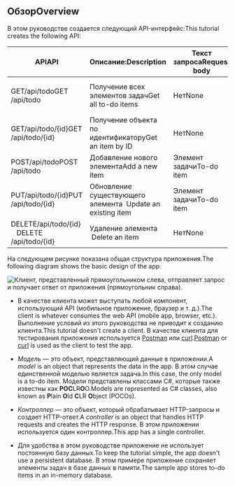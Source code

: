 ## <a name="overview"></a><span data-ttu-id="754fb-101">Обзор</span><span class="sxs-lookup"><span data-stu-id="754fb-101">Overview</span></span>

<span data-ttu-id="754fb-102">В этом руководстве создается следующий API-интерфейс:</span><span class="sxs-lookup"><span data-stu-id="754fb-102">This tutorial creates the following API:</span></span>

|<span data-ttu-id="754fb-103">API</span><span class="sxs-lookup"><span data-stu-id="754fb-103">API</span></span> | <span data-ttu-id="754fb-104">Описание:</span><span class="sxs-lookup"><span data-stu-id="754fb-104">Description</span></span> | <span data-ttu-id="754fb-105">Текст запроса</span><span class="sxs-lookup"><span data-stu-id="754fb-105">Request body</span></span> | <span data-ttu-id="754fb-106">Текст ответа</span><span class="sxs-lookup"><span data-stu-id="754fb-106">Response body</span></span> |
|--- | ---- | ---- | ---- |
|<span data-ttu-id="754fb-107">GET/api/todo</span><span class="sxs-lookup"><span data-stu-id="754fb-107">GET /api/todo</span></span> | <span data-ttu-id="754fb-108">Получение всех элементов задач</span><span class="sxs-lookup"><span data-stu-id="754fb-108">Get all to-do items</span></span> | <span data-ttu-id="754fb-109">Нет</span><span class="sxs-lookup"><span data-stu-id="754fb-109">None</span></span> | <span data-ttu-id="754fb-110">Массив элементов задач</span><span class="sxs-lookup"><span data-stu-id="754fb-110">Array of to-do items</span></span>|
|<span data-ttu-id="754fb-111">GET/api/todo/{id}</span><span class="sxs-lookup"><span data-stu-id="754fb-111">GET /api/todo/{id}</span></span> | <span data-ttu-id="754fb-112">Получение объекта по идентификатору</span><span class="sxs-lookup"><span data-stu-id="754fb-112">Get an item by ID</span></span> | <span data-ttu-id="754fb-113">Нет</span><span class="sxs-lookup"><span data-stu-id="754fb-113">None</span></span> | <span data-ttu-id="754fb-114">Элемент задачи</span><span class="sxs-lookup"><span data-stu-id="754fb-114">To-do item</span></span>|
|<span data-ttu-id="754fb-115">POST/api/todo</span><span class="sxs-lookup"><span data-stu-id="754fb-115">POST /api/todo</span></span> | <span data-ttu-id="754fb-116">Добавление нового элемента</span><span class="sxs-lookup"><span data-stu-id="754fb-116">Add a new item</span></span> | <span data-ttu-id="754fb-117">Элемент задачи</span><span class="sxs-lookup"><span data-stu-id="754fb-117">To-do item</span></span> | <span data-ttu-id="754fb-118">Элемент задачи</span><span class="sxs-lookup"><span data-stu-id="754fb-118">To-do item</span></span> |
|<span data-ttu-id="754fb-119">PUT/api/todo/{id}</span><span class="sxs-lookup"><span data-stu-id="754fb-119">PUT /api/todo/{id}</span></span> | <span data-ttu-id="754fb-120">Обновление существующего элемента &nbsp;</span><span class="sxs-lookup"><span data-stu-id="754fb-120">Update an existing item &nbsp;</span></span> | <span data-ttu-id="754fb-121">Элемент задачи</span><span class="sxs-lookup"><span data-stu-id="754fb-121">To-do item</span></span> | <span data-ttu-id="754fb-122">Нет</span><span class="sxs-lookup"><span data-stu-id="754fb-122">None</span></span> |
|<span data-ttu-id="754fb-123">DELETE/api/todo/{id} &nbsp; &nbsp;</span><span class="sxs-lookup"><span data-stu-id="754fb-123">DELETE /api/todo/{id} &nbsp; &nbsp;</span></span> | <span data-ttu-id="754fb-124">Удаление элемента &nbsp; &nbsp;</span><span class="sxs-lookup"><span data-stu-id="754fb-124">Delete an item &nbsp; &nbsp;</span></span> | <span data-ttu-id="754fb-125">Нет</span><span class="sxs-lookup"><span data-stu-id="754fb-125">None</span></span> | <span data-ttu-id="754fb-126">Нет</span><span class="sxs-lookup"><span data-stu-id="754fb-126">None</span></span>|

<span data-ttu-id="754fb-127">На следующем рисунке показана общая структура приложения.</span><span class="sxs-lookup"><span data-stu-id="754fb-127">The following diagram shows the basic design of the app.</span></span>

![Клиент, представленный прямоугольником слева, отправляет запрос и получает ответ от приложения (прямоугольник справа).](../../tutorials/first-web-api/_static/architecture.png)

* <span data-ttu-id="754fb-132">В качестве клиента может выступать любой компонент, использующий API (мобильное приложение, браузер и т. д.).</span><span class="sxs-lookup"><span data-stu-id="754fb-132">The client is whatever consumes the web API (mobile app, browser, etc.).</span></span> <span data-ttu-id="754fb-133">Выполнение условий из этого руководства не приводит к созданию клиента.</span><span class="sxs-lookup"><span data-stu-id="754fb-133">This tutorial doesn't create a client.</span></span> <span data-ttu-id="754fb-134">В качестве клиента для тестирования приложения используется [Postman](https://www.getpostman.com/) или [curl](https://curl.haxx.se/docs/manpage.html).</span><span class="sxs-lookup"><span data-stu-id="754fb-134">[Postman](https://www.getpostman.com/) or [curl](https://curl.haxx.se/docs/manpage.html) is used as the client to test the app.</span></span>

* <span data-ttu-id="754fb-135">*Модель* — это объект, представляющий данные в приложении.</span><span class="sxs-lookup"><span data-stu-id="754fb-135">A *model* is an object that represents the data in the app.</span></span> <span data-ttu-id="754fb-136">В этом случае единственной моделью является задача.</span><span class="sxs-lookup"><span data-stu-id="754fb-136">In this case, the only model is a to-do item.</span></span> <span data-ttu-id="754fb-137">Модели представлены классами C#, которые также известны как **P****O****C**LR**O**O.</span><span class="sxs-lookup"><span data-stu-id="754fb-137">Models are represented as C# classes, also known as **P**lain **O**ld **C**LR **O**bject (POCOs).</span></span>

* <span data-ttu-id="754fb-138">*Контроллер* — это объект, который обрабатывает HTTP-запросы и создает HTTP-ответ.</span><span class="sxs-lookup"><span data-stu-id="754fb-138">A *controller* is an object that handles HTTP requests and creates the HTTP response.</span></span> <span data-ttu-id="754fb-139">В этом приложении используется один контроллер.</span><span class="sxs-lookup"><span data-stu-id="754fb-139">This app has a single controller.</span></span>

* <span data-ttu-id="754fb-140">Для удобства в этом руководстве приложение не использует постоянную базу данных.</span><span class="sxs-lookup"><span data-stu-id="754fb-140">To keep the tutorial simple, the app doesn't use a persistent database.</span></span> <span data-ttu-id="754fb-141">В этом примере приложение сохраняет элементы задач в базе данных в памяти.</span><span class="sxs-lookup"><span data-stu-id="754fb-141">The sample app stores to-do items in an in-memory database.</span></span>
